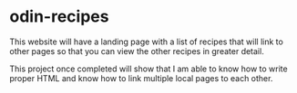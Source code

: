 # odin-recipes

This website will have a landing page with a list of recipes that will 
link to other pages so that you can view the other recipes in greater 
detail. 

This project once completed will show that I am able to know how to write 
proper HTML and know how to link multiple local pages to each other.
